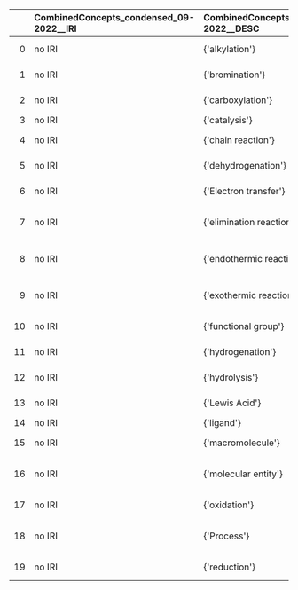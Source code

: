 |    | CombinedConcepts_condensed_09-2022__IRI   | CombinedConcepts_condensed_09-2022__DESC   | MOP_IRI                                    | MOP_DESC                                                       |
|---:|:------------------------------------------|:-------------------------------------------|:-------------------------------------------|:---------------------------------------------------------------|
|  0 | no IRI                                    | {'alkylation'}                             | http://purl.obolibrary.org/obo/MOP_0000369 | {'label': 'alkylation'}                                        |
|  1 | no IRI                                    | {'bromination'}                            | http://purl.obolibrary.org/obo/MOP_0000551 | {'label': 'bromination'}                                       |
|  2 | no IRI                                    | {'carboxylation'}                          | http://purl.obolibrary.org/obo/MOP_0000591 | {'label': 'carboxylation'}                                     |
|  3 | no IRI                                    | {'catalysis'}                              | http://purl.obolibrary.org/obo/MOP_0000781 | {'label': 'catalysis'}                                         |
|  4 | no IRI                                    | {'chain reaction'}                         | http://purl.obolibrary.org/obo/MOP_0000635 | {'label': 'chain reaction'}                                    |
|  5 | no IRI                                    | {'dehydrogenation'}                        | http://purl.obolibrary.org/obo/MOP_0000590 | {'label': 'dehydrogenation'}                                   |
|  6 | no IRI                                    | {'Electron transfer'}                      | http://purl.obolibrary.org/obo/MOP_0000615 | {'label': 'Electron transfer'}                                 |
|  7 | no IRI                                    | {'elimination reaction'}                   | http://purl.obolibrary.org/obo/MOP_0000656 | {'label': 'elimination reaction'}                              |
|  8 | no IRI                                    | {'endothermic reaction'}                   | http://purl.obolibrary.org/obo/MOP_0000767 | {'label': 'endothermic reaction'}                              |
|  9 | no IRI                                    | {'exothermic reaction'}                    | http://purl.obolibrary.org/obo/MOP_0000768 | {'label': 'exothermic reaction'}                               |
| 10 | no IRI                                    | {'functional group'}                       | http://purl.obolibrary.org/obo/CHEBI_24433 | {'label': 'functional group'}                                  |
| 11 | no IRI                                    | {'hydrogenation'}                          | http://purl.obolibrary.org/obo/MOP_0000589 | {'label': 'hydrogenation'}                                     |
| 12 | no IRI                                    | {'hydrolysis'}                             | http://purl.obolibrary.org/obo/MOP_0000619 | {'label': 'hydrolysis'}                                        |
| 13 | no IRI                                    | {'Lewis Acid'}                             | http://purl.obolibrary.org/obo/CHEBI_39143 | {'label': 'Lewis Acid'}                                        |
| 14 | no IRI                                    | {'ligand'}                                 | http://purl.obolibrary.org/obo/CHEBI_52214 | {'label': 'ligand'}                                            |
| 15 | no IRI                                    | {'macromolecule'}                          | http://purl.obolibrary.org/obo/CHEBI_33839 | {'label': 'macromolecule'}                                     |
| 16 | no IRI                                    | {'molecular entity'}                       | http://purl.obolibrary.org/obo/CHEBI_23367 | {'label': 'molecular entity', 'prefLabel': 'molecular entity'} |
| 17 | no IRI                                    | {'oxidation'}                              | http://purl.obolibrary.org/obo/MOP_0000568 | {'label': 'oxidation'}                                         |
| 18 | no IRI                                    | {'Process'}                                | http://purl.obolibrary.org/obo/BFO_0000015 | {'label': 'Process', 'prefLabel': 'Process'}                   |
| 19 | no IRI                                    | {'reduction'}                              | http://purl.obolibrary.org/obo/MOP_0000569 | {'label': 'reduction'}                                         |